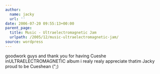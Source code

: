 ```yaml
---
author:
  name: jacky
  url: ''
date: 2006-07-20 09:55:13+00:00
parent_page:
  title: Music - Ultraelectromagnetic Jam
  urlpath: /2005/12/music-ultraelectromagnetic-jam/
source: wordpress
---
```


goodwork guys and thank you for having Cueshe inULTRAELECTROMAGNETIC album i realy realy appreciate thatim Jacky proud to be Cueshean (";)